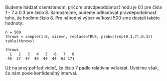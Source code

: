Budeme hádzať osemstenom, pričom pravdpeodobnosť hodu je 0.1 pre čísla 1 - 7 a 0.3 pre číslo 8. Samozrejme, budeme odhadovať pravdepodobnosť toho, že hodíme číslo 8. Pre náhodný výber veľkosti 500 sme dostali takéto hodnoty:

```
n = 500
throws = sample(1:8, size=n, replace=TRUE, prob=c(rep(0.1,7),0.3))
table(throws)

throws
  1   2   3   4   5   6   7   8 
 46  37  47  48  44  44  63 171
```

Už na prvý pohľad vidieť, že číslo 7 padlo relatívne veľakrát. Uvidíme však, čo nám povie konfidenčný interval.
